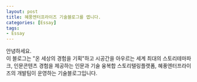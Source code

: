 ```yaml
---
layout: post
title: 혜풍엔터프라이즈 기술블로그를 엽니다.
categories: [Essay]
tags: 
- Essay
---
```


안녕하세요. 
<br>이 블로그는 "온 세상의 경험을 기획"하고 시공간을 아우르는 세계 최대의 스토리테마파크, 인문콘텐츠 경험을 제공하는 인문과 기술 융복합 스토리텔링플랫폼, 혜풍엔터프라이즈의 개발팀이 운영하는 기술블로그입니다.

